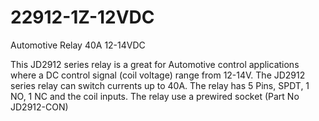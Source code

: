 # 22912-1Z-12VDC
Automotive Relay 40A 12-14VDC

This JD2912 series relay is a great for Automotive control applications 
where a DC control signal (coil voltage) range from 12-14V. The JD2912 series 
relay can switch currents up to 40A.  The relay has 5 Pins, SPDT, 1 NO, 1 NC 
and the coil inputs. The relay use a prewired socket (Part No JD2912-CON)

